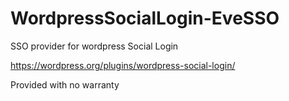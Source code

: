 WordpressSocialLogin-EveSSO
===========================

SSO provider for wordpress Social Login

https://wordpress.org/plugins/wordpress-social-login/

Provided with no warranty
